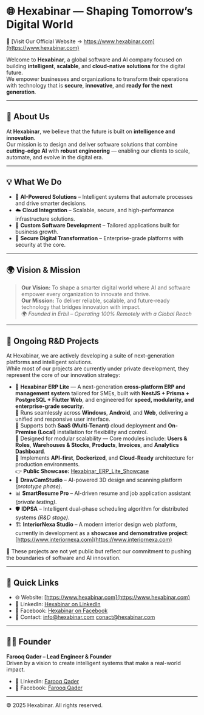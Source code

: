 # 🌐 Hexabinar — Shaping Tomorrow’s Digital World  
🔗 [Visit Our Official Website → https://www.hexabinar.com](https://www.hexabinar.com)

Welcome to **Hexabinar**, a global software and AI company focused on building **intelligent**, **scalable**, and **cloud-native solutions** for the digital future.  
We empower businesses and organizations to transform their operations with technology that is **secure**, **innovative**, and **ready for the next generation**.

---

## 🚀 About Us

At **Hexabinar**, we believe that the future is built on **intelligence and innovation**.  
Our mission is to design and deliver software solutions that combine **cutting-edge AI** with **robust engineering** — enabling our clients to scale, automate, and evolve in the digital era.

---

## 💡 What We Do

- 🤖 **AI-Powered Solutions** – Intelligent systems that automate processes and drive smarter decisions.  
- ☁️ **Cloud Integration** – Scalable, secure, and high-performance infrastructure solutions.  
- 🧠 **Custom Software Development** – Tailored applications built for business growth.  
- 🔐 **Secure Digital Transformation** – Enterprise-grade platforms with security at the core.

---

## 🌍 Vision & Mission

> **Our Vision:** To shape a smarter digital world where AI and software empower every organization to innovate and thrive.  
> **Our Mission:** To deliver reliable, scalable, and future-ready technology that bridges innovation with impact.  
> 🌍 *Founded in Erbil – Operating 100% Remotely with a Global Reach*

---

## 📂 Ongoing R&D Projects

At Hexabinar, we are actively developing a suite of next-generation platforms and intelligent solutions.  
While most of our projects are currently under private development, they represent the core of our innovation strategy:

- 🧩 **Hexabinar ERP Lite** — A next-generation **cross-platform ERP and management system** tailored for SMEs, built with **NestJS + Prisma +
      PostgreSQL + Flutter Web**, and engineered for **speed, modularity, and enterprise-grade security**.  
  🔹 Runs seamlessly across **Windows**, **Android**, and **Web**, delivering a unified and responsive user interface.  
  🔹 Supports both **SaaS (Multi-Tenant)** cloud deployment and **On-Premise (Local)** installation for flexibility and control.  
  🔹 Designed for modular scalability — Core modules include: **Users & Roles**, **Warehouses & Stocks**, **Products**, **Invoices**, and **Analytics Dashboard**.  
  🔹 Implements **API-first**, **Dockerized**, and **Cloud-Ready** architecture for production environments.  
  👉 **Public Showcase:** [Hexabinar_ERP_Lite_Showcase](https://github.com/hexabinar/Hexabinar_ERP_Lite_Showcase)
- 🧠 **DrawCamStudio** – AI-powered 3D design and scanning platform *(prototype phase)*.  
- 📊 **SmartResume Pro** – AI-driven resume and job application assistant *(private testing)*.  
- 🛡️ **IDPSA** – Intelligent dual-phase scheduling algorithm for distributed systems *(R&D stage)*.  
- 🏗️ **InteriorNexa Studio** – A modern interior design web platform, currently in development as a **showcase and demonstrative project**: [https://www.interiornexa.com](https://www.interiornexa.com)

📌 These projects are not yet public but reflect our commitment to pushing the boundaries of software and AI innovation.

---

## 🧭 Quick Links

- 🌐 Website: [https://www.hexabinar.com](https://www.hexabinar.com)  
- 💼 LinkedIn: [Hexabinar on LinkedIn](https://www.linkedin.com/company/hexabinar)  
- 📘 Facebook: [Hexabinar on Facebook](https://www.facebook.com/hexabinar)  
- 📩 Contact: [info@hexabinar.com](mailto:info@hexabinar.com)
              [conact@hexabinar.com](mailto:contact@hexabinar.com)

---

## 🧑‍💻 Founder

**Farooq Qader – Lead Engineer & Founder**  
Driven by a vision to create intelligent systems that make a real-world impact.

- 🔗 LinkedIn: [Farooq Qader](https://www.linkedin.com/in/farooq-hamad-368182148)  
- 📘 Facebook: [Farooq Qader](https://www.facebook.com/farooq.qader.hamad)

---

© 2025 Hexabinar. All rights reserved.
